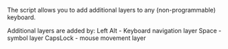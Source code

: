 The script allows you to add additional layers to any (non-programmable) keyboard.

Additional layers are added by:
Left Alt - Keyboard navigation layer
Space - symbol layer
CapsLock - mouse movement layer
